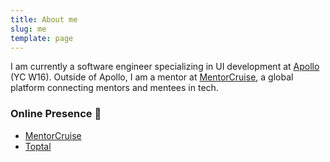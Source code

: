```yaml
---
title: About me
slug: me
template: page
---
```


I am currently a software engineer specializing in UI development at [Apollo](https://www.apollo.io/) (YC W16).
Outside of Apollo, I am a mentor at [MentorCruise](https://mentorcruise.com/), a global platform connecting mentors and mentees in tech.

### Online Presence 🔗︎
- [MentorCruise](https://mentorcruise.com/mentor/RicardoJoson/)
- [Toptal](https://www.toptal.com/resume/ricardo-raphael-joson)

